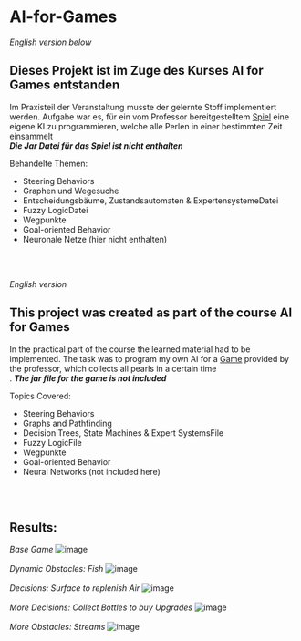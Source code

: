 # AI-for-Games
_English version below_

## Dieses Projekt ist im Zuge des Kurses AI for Games entstanden

Im Praxisteil der Veranstaltung musste der gelernte Stoff implementiert werden. Aufgabe war es, für ein vom Professor bereitgestelltem [Spiel](#Results) eine eigene KI zu programmieren, welche alle Perlen in einer bestimmten Zeit einsammelt<br>
_**Die Jar Datei für das Spiel ist nicht enthalten**_

Behandelte Themen:
- Steering Behaviors
- Graphen und Wegesuche
- Entscheidungsbäume, Zustandsautomaten & ExpertensystemeDatei
- Fuzzy LogicDatei
- Wegpunkte
- Goal-oriented Behavior
- Neuronale Netze (hier nicht enthalten)
<br>
<br>

_English version_
## This project was created as part of the course AI for Games

In the practical part of the course the learned material had to be implemented. The task was to program my own AI for a [Game](#Results) provided by the professor, which collects all pearls in a certain time<br>.
_**The jar file for the game is not included**_

Topics Covered:
- Steering Behaviors
- Graphs and Pathfinding
- Decision Trees, State Machines & Expert SystemsFile
- Fuzzy LogicFile
- Wegpunkte
- Goal-oriented Behavior
- Neural Networks (not included here)
<br>
<br>


## Results:

*Base Game*
![image](https://github.com/boTimPact/AI-for-Games/assets/119596476/a0b4d761-109a-497d-8138-384773377a34)
<br>
<br>
*Dynamic Obstacles: Fish*
![image](https://github.com/boTimPact/AI-for-Games/assets/119596476/bbd5dba9-8917-4385-ae75-3060ad568ccd)
<br>
<br>
*Decisions: Surface to replenish Air*
![image](https://github.com/boTimPact/AI-for-Games/assets/119596476/873e8135-257a-4f6c-8d38-772fd02cdf33)
<br>
<br>
*More Decisions: Collect Bottles to buy Upgrades*
![image](https://github.com/boTimPact/AI-for-Games/assets/119596476/144a682c-5f7a-4f8e-88b2-15cbbb0cf443)
<br>
<br>
*More Obstacles: Streams*
![image](https://github.com/boTimPact/AI-for-Games/assets/119596476/00cd26b9-36bd-45e0-8431-db4e201e7db7)

